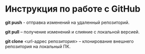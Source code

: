 # Инструкция по работе с GitHub

**git push** - отправка изменений на удаленный репозиторий.

**git pull** – получение изменений и слияние с локальной версией.

**git clone** <url-адрес репозитория> – клонирование внешнего репозитория на локальный ПК.